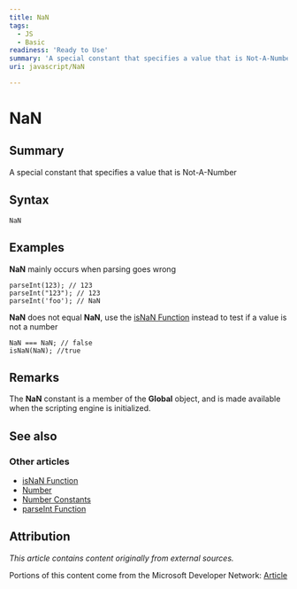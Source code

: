 ```yaml
---
title: NaN
tags:
  - JS
  - Basic
readiness: 'Ready to Use'
summary: 'A special constant that specifies a value that is Not-A-Number'
uri: javascript/NaN

---
```

# NaN

## Summary

A special constant that specifies a value that is Not-A-Number

## Syntax

    NaN

## Examples

**NaN** mainly occurs when parsing goes wrong

``` {.js}
parseInt(123); // 123
parseInt("123"); // 123
parseInt('foo'); // NaN
```

**NaN** does not equal **NaN**, use the [isNaN Function](/javascript/isNaN) instead to test if a value is not a number

``` {.js}
NaN === NaN; // false
isNaN(NaN); //true
```

## Remarks

The **NaN** constant is a member of the **Global** object, and is made available when the scripting engine is initialized.

## See also

### Other articles

-   [isNaN Function](/javascript/isNaN)
-   [Number](/javascript/Number)
-   [Number Constants](/javascript/Number/constants)
-   [parseInt Function](/javascript/parseInt)

## Attribution

*This article contains content originally from external sources.*

Portions of this content come from the Microsoft Developer Network: [Article](http://msdn.microsoft.com/en-us/library/ie/z2bz9h52(v=vs.94).aspx)

